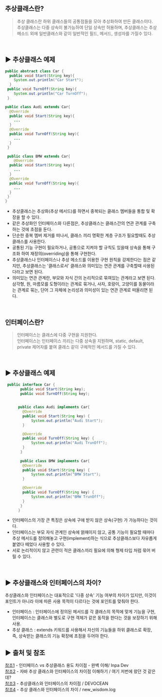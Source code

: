 ## 추상클래스란?
> 추상 클래스란 하위 클래스들의 공통점들을 모아 추상화하여 만든 클래스이다. 추상클래스는 다중 상속이 불가능하여 단일 상속만 허용하며, 추상클래스는 추상 메소드 외에 일반클래스와 같이 일반적인 필드, 메서드, 생성자를 가질수 있다.<br>


<br>

## ▶️ 추상클래스 예제 

```java
public abstract class Car {
  public void Start(String key){
    System.out.println("Car Start");
  }
 public void TurnOff(String key){
    System.out.println("Car TurnOff");
 }

public class Audi extends Car{
  @Override
  public void Start(String key){
    ...
  } 
  @Override
  public void TurnOff(String key){
    ...
  } 
 }

 public class BMW extends Car{
    @Override
  public void Start(String key){
    ...
  } 
  @Override
  public void TurnOff(String key){
    ...
  } 
 }
}
```
* 추상클래스는 추상화(추상 메서드)를 하면서 중복되는 클래스 멤버들을 통합 및 확장을 할 수 있다.<br>
* 같은 추상화인 인터페이스와 다른점은, 추상클래스는 클래스간의 연관 관계를 구축하는 것에 초점을 둔다.<br>
* 단순한 중복 멤버 제거를 떠나서, 클래스 끼리 명확한 계층 구조가 필요할때도 추상클래스를 사용한다.<br>
* 공통된 기능 구현이 필요하거나, 공통으로 지켜야 할 규칙도 있을때 상속을 통해 구조화 하여 재정의(overriding)을 통해 구현한다.<br>
* 추상클래스나 인터페이스나 추상 메소드를 이용한 구현 원칙을 강제한다는 점은 같지만, 추상클래스는 '클래스로서' 클래스와 의미있는 연관 관계를 구축할때 사용된다라고 보면 된다.<br>
* 의미있는 연관 관계란, 부모와 자식 간의 논리적으로 묶여있는 관계라고 보면 된다. 삼각형, 원, 마름모를 도형이라는 관계로 묶거나, 사자, 호랑이, 고양이를 동물이라는 관계로 묶는, 단어 그 자체에 논리성과 의미성이 있는 연관 관계로 떠올리면 된다.
<br>

## 인터페이스란?
> 인터페이스는 클래스에 다중 구현을 지원한다. <br>
인터페이스는 인터페이스 끼리는 다중 상속을 지원하며, static, default, private 제어자를 붙여 클래스 같이 구체적인 메서드를 가질 수 있다.<br>
<br>

## ▶️ 추상클래스 예제 

```java
 public interface Car {
       public void Start(String key);
       public void TurnOff(String key);
       
      
      public class Audi implements Car{
        @Override
        public void Start(String key) {
            System.out.println("Audi Start");
        }

        @Override
        public void TurnOff(String key) {
            System.out.println("Audi TrunOff");
        }
       }
      
       public class BMW implements Car{
        @Override
        public void Start(String key) {
            System.out.println("BMW Start");
        }

        @Override
        public void TurnOff(String key) {
            System.out.println("BMW TrunOff");
        }
       }
      }
```
* 인터페이스의 가장 큰 특징은 상속에 구애 받지 않은 상속(구현) 가 가능하다는 것이다. <br>
* 인터페이스는 부모 자식 관계인 상속에 얽매이지 않고, 공통 기능이 필요할 때마다 추상 메서드를 정의해놓고 구현(implement)하는 식으로 추상클래스보다 자유롭게 붙였다 떼었다 사용할 수 있다. <br>
* 서로 논리적이지 않고 관련이 적은 클래스끼리 필요에 의해 형제 타입 처럼 묶어 버릴 수 있다. <br>

<br>

## ▶️ 추상클래스와 인터페이스의 차이?
추상클래스와 인터페이스는 대표적으로 '다중 상속' 기능 여부의 차이가 있지만, 이것이 포인트가 아니라 이에 따른 사용 목적이 다르다는 것에 포인트를 맞춰야 한다.<br>
* 인터페이스 : 인터페이스에 정의된 메서드를 각 클래스의 목적에 맞게 기능을 구현, 인터페이스는 클래스와 별도로 구현 객체가 같은 동작을 한다는 것을 보장하기 위해 사용.<br>
* 추상 클래스 : extends 키워드를 사용해서 자신의 기능들을 하위 클래스로 확장, 즉, 상속받는 클래스의 기능 확장에 초점을 두어야 한다.<br>




## ▶️ 출처 및 참조
[참조1](https://inpa.tistory.com/entry/JAVA-%E2%98%95-%EC%9D%B8%ED%84%B0%ED%8E%98%EC%9D%B4%EC%8A%A4-vs-%EC%B6%94%EC%83%81%ED%81%B4%EB%9E%98%EC%8A%A4-%EC%B0%A8%EC%9D%B4%EC%A0%90-%EC%99%84%EB%B2%BD-%EC%9D%B4%ED%95%B4%ED%95%98%EA%B8%B0) - 인터페이스 vs 추상클래스 용도 차이점 - 완벽 이해/ Inpa Dev<br>
[참조2](https://wildeveloperetrain.tistory.com/112) - 자바 추상 클래스와 인터페이스의 차이점 이해하기 / 여기 저번에 왔던 것 같은데? <br>
[참조3](https://devocean.sk.com/blog/techBoardDetail.do?ID=164391) - 추상클래스와 인터페이스의 차이점 / DEVOCEAN <br>
[참조4](https://velog.io/@new_wisdom/Java-%EC%B6%94%EC%83%81-%ED%81%B4%EB%9E%98%EC%8A%A4%EC%99%80-%EC%9D%B8%ED%84%B0%ED%8E%98%EC%9D%B4%EC%8A%A4%EC%9D%98-%EC%B0%A8%EC%9D%B4) - 추상 클래스와 인터페이스의 차이 / new_wisdom.log <br>
